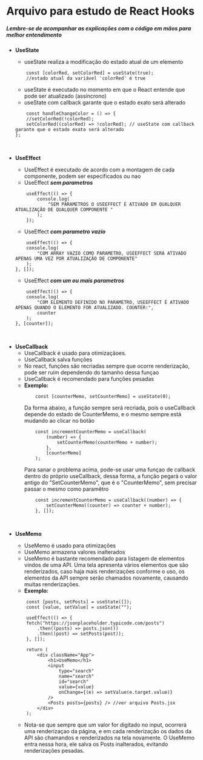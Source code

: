 # Arquivo para estudo de React Hooks

##### _Lembre-se de acompanhar as explicações com o código em mãos para melhor entendimento_

-   **UseState**

    -   useState realiza a modificação do estado atual de um elemento

    ```
        const [colorRed, setColorRed] = useState(true);
        //estado atual da variável 'colorRed' é true
    ```

    -   useState é executado no momento em que o React entende que pode ser atualizado (assíncrono)
    -   useState com callback garante que o estado exato será alterado

    ```
        const handleChangeColor = () => {
        //setColorRed(!colorRed);
        setColorRed((colorRed) => !colorRed); // useState com callback garante que o estado exato será alterado
    };
    ```

</br>

-   **UseEffect**

    -   UseEffect é executado de acordo com a montagem de cada componente, podem ser especificados ou nao
    -   UseEffect **_sem parametros_**

    ```
        useEffect(() => {
            console.log(
                "SEM PARAMETROS O USEEFFECT É ATIVADO EM QUALQUER ATUALIZAÇÃO DE QUALQUER COMPONENTE "
            );
        });
    ```

    -   UseEffect **_com parametro vazio_**

    ```
        useEffect(() => {
        console.log(
            "COM ARRAY VAZIO COMO PARAMETRO, USEEFFECT SERÁ ATIVADO APENAS UMA VEZ POR ATUALIZAÇÃO DE COMPONENTE"
        );
    }, []);
    ```

    -   UseEffect **_com um ou mais parametros_**

    ```
        useEffect(() => {
        console.log(
            "COM ELEMENTO DEFINIDO NO PARAMETRO, USEEFFECT É ATIVADO APENAS QUANDO O ELEMENTO FOR ATUALIZADO. COUNTER:",
            counter
        );
    }, [counter]);
    ```

</br>

-   **UseCallback**
    -   UseCallback é usado para otimizaçãoes.
    -   UseCallback salva funções
    -   No react, funções são recriadas sempre que ocorre renderização, pode ser ruim dependendo do tamanho dessa funçao
    -   UseCallback é recomendado para funções pesadas
    -   **Exemplo:**
        ```
            const [counterMemo, setCounterMemo] = useState(0);
        ```
        Da forma abaixo, a função sempre será recriada, pois o useCallback depende do estado de CounterMemo, e o mesmo sempre está mudando ao clicar no botão
        ```
            const incrementCounterMemo = useCallback(
                (number) => {
                    setCounterMemo(counterMemo + number);
                },
                [counterMemo]
            );
        ```
        Para sanar o problema acima, pode-se usar uma funçao de callback dentro do próprio useCallback, dessa forma, a função pegará o valor antigo do "SetCounterMemo", que é o "CounterMemo", sem precisar passar o mesmo como paramêtro
        ```
            const incrementCounterMemo = useCallback((number) => {
                setCounterMemo((counter) => counter + number);
            }, []);
        ```

</br>

-   **UseMemo**

    -   UseMemo é usado para otimizações
    -   UseMemo armazena valores inalterados
    -   UseMemo é bastante recomendado para listagem de elementos vindos de uma API. Uma tela apresenta vários elementos que são renderizados, caso haja mais renderizações conforme o uso, os elementos da API sempre serão chamados novamente, causando muitas renderizações.
    -   **Exemplo:**

    ```
        const [posts, setPosts] = useState([]);
        const [value, setValue] = useState("");

        useEffect(() => {
        fetch("https://jsonplaceholder.typicode.com/posts")
            .then((posts) => posts.json())
            .then((post) => setPosts(post));
        }, []);

        return (
            <div className="App">
                <h1>UseMemo</h1>
                <input
                    type="search"
                    name="search"
                    id="search"
                    value={value}
                    onChange={(e) => setValue(e.target.value)}
                />
                <Posts posts={posts} /> //ver arquivo Posts.jsx
            </div>
        );
    ```

    -   Nota-se que sempre que um valor for digitado no input, ocorrerá uma renderizaçao da página, e em cada renderização os dados da API são chamandos e renderizados na tela novamente. O UseMemo entra nessa hora, ele salva os Posts inalterados, evitando renderizações pesadas.
